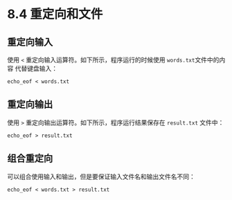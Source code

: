 # 8.4 重定向和文件

## 重定向输入

使用 `<` 重定向输入运算符。如下所示，程序运行的时候使用 `words.txt`文件中的内容
代替键盘输入：

```
echo_eof < words.txt
```

## 重定向输出

使用 `>` 重定向输出运算符。如下所示，程序运行结果保存在 `result.txt` 文件中：

```
echo_eof > result.txt
```

## 组合重定向

可以组合使用输入和输出，但是要保证输入文件名和输出文件名不同：

```
echo_eof < words.txt > result.txt
```

